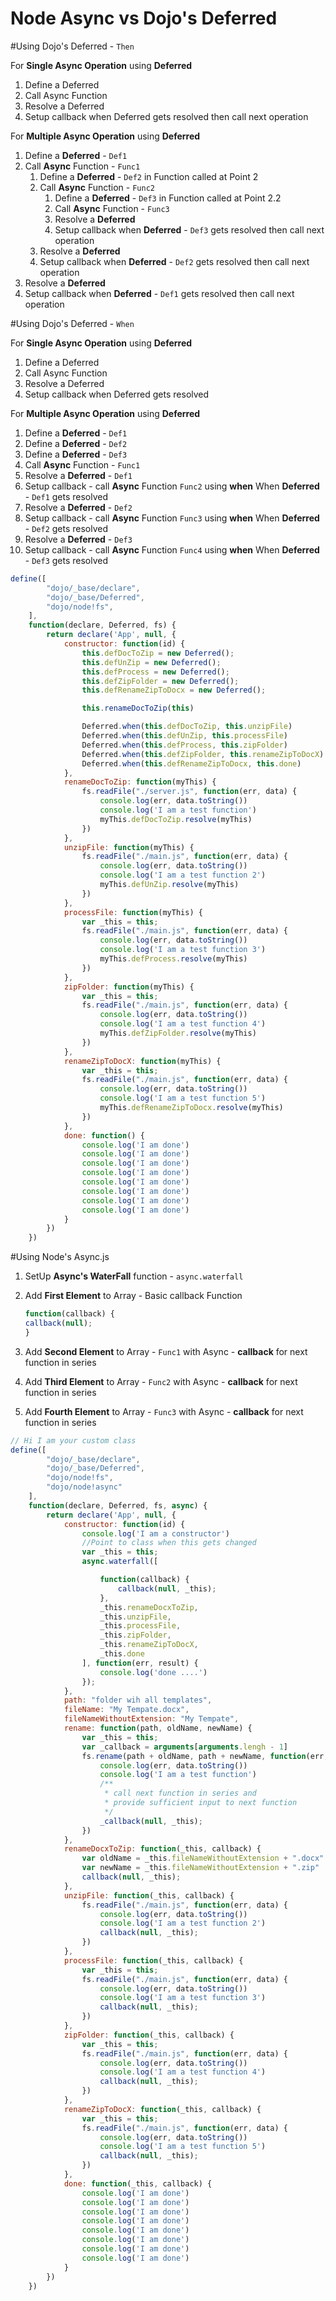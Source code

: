Node Async vs Dojo's Deferred
=============================

#Using Dojo's Deferred - `Then`

For **Single Async Operation** using **Deferred**

1. Define a Deferred
2. Call Async Function
3. Resolve a Deferred
4. Setup callback when Deferred gets resolved then call next operation

For **Multiple Async Operation** using **Deferred**

1. Define a **Deferred** - `Def1`
2. Call **Async** Function - `Func1`
	1. Define a **Deferred** - `Def2` in Function called at Point 2
	2. Call **Async** Function - `Func2`
		1. Define a **Deferred** - `Def3` in Function called at Point 2.2
		2. Call **Async** Function - `Func3`
		3. Resolve a **Deferred**
		4. Setup callback when **Deferred** - `Def3` gets resolved then call next operation
	3. Resolve a **Deferred**
	4. Setup callback when **Deferred** - `Def2` gets resolved then call next operation
3. Resolve a **Deferred**
4. Setup callback when **Deferred** - `Def1` gets resolved then call next operation


#Using Dojo's Deferred - `When`

For **Single Async Operation** using **Deferred**

1. Define a Deferred
2. Call Async Function
3. Resolve a Deferred
4. Setup callback when Deferred gets resolved

For **Multiple Async Operation** using **Deferred**

1. Define a **Deferred** - `Def1`
2. Define a **Deferred** - `Def2`
3. Define a **Deferred** - `Def3`
4. Call **Async** Function - `Func1`
5. Resolve a **Deferred** - `Def1`
6. Setup callback - call **Async** Function `Func2` using **when** When **Deferred** - `Def1` gets resolved
7. Resolve a **Deferred** - `Def2`
8. Setup callback - call **Async** Function `Func3` using **when** When **Deferred** - `Def2` gets resolved
9. Resolve a **Deferred** - `Def3`
10. Setup callback - call **Async** Function `Func4` using **when** When **Deferred** - `Def3` gets resolved



```js
define([
		"dojo/_base/declare",
		"dojo/_base/Deferred",
		"dojo/node!fs",
	],
	function(declare, Deferred, fs) {
		return declare('App', null, {
			constructor: function(id) {
				this.defDocToZip = new Deferred();
				this.defUnZip = new Deferred();
				this.defProcess = new Deferred();
				this.defZipFolder = new Deferred();
				this.defRenameZipToDocx = new Deferred();

				this.renameDocToZip(this)

				Deferred.when(this.defDocToZip, this.unzipFile)
				Deferred.when(this.defUnZip, this.processFile)
				Deferred.when(this.defProcess, this.zipFolder)
				Deferred.when(this.defZipFolder, this.renameZipToDocX)
				Deferred.when(this.defRenameZipToDocx, this.done)
			},
			renameDocToZip: function(myThis) {
				fs.readFile("./server.js", function(err, data) {
					console.log(err, data.toString())
					console.log('I am a test function')
					myThis.defDocToZip.resolve(myThis)
				})
			},
			unzipFile: function(myThis) {
				fs.readFile("./main.js", function(err, data) {
					console.log(err, data.toString())
					console.log('I am a test function 2')
					myThis.defUnZip.resolve(myThis)
				})
			},
			processFile: function(myThis) {
				var _this = this;
				fs.readFile("./main.js", function(err, data) {
					console.log(err, data.toString())
					console.log('I am a test function 3')
					myThis.defProcess.resolve(myThis)
				})
			},
			zipFolder: function(myThis) {
				var _this = this;
				fs.readFile("./main.js", function(err, data) {
					console.log(err, data.toString())
					console.log('I am a test function 4')
					myThis.defZipFolder.resolve(myThis)
				})
			},
			renameZipToDocX: function(myThis) {
				var _this = this;
				fs.readFile("./main.js", function(err, data) {
					console.log(err, data.toString())
					console.log('I am a test function 5')
					myThis.defRenameZipToDocx.resolve(myThis)
				})
			},
			done: function() {
				console.log('I am done')
				console.log('I am done')
				console.log('I am done')
				console.log('I am done')
				console.log('I am done')
				console.log('I am done')
				console.log('I am done')
				console.log('I am done')
			}
		})
	})

```

#Using Node's Async.js

1. SetUp **Async's WaterFall** function -  `async.waterfall`
2. Add **First Element** to Array - Basic callback Function

    ```js
    function(callback) {
	callback(null);
    }
    ```
3. Add **Second Element** to Array - `Func1` with Async - **callback** for next function in series
4. Add **Third Element** to Array - `Func2` with Async - **callback** for next function in series
5. Add **Fourth Element** to Array - `Func3` with Async - **callback** for next function in series

```js
// Hi I am your custom class
define([
		"dojo/_base/declare",
		"dojo/_base/Deferred",
		"dojo/node!fs",
		"dojo/node!async"
	],
	function(declare, Deferred, fs, async) {
		return declare('App', null, {
			constructor: function(id) {
				console.log('I am a constructor')
				//Point to class when this gets changed
				var _this = this;
				async.waterfall([

					function(callback) {
						callback(null, _this);
					},
					_this.renameDocxToZip,
					_this.unzipFile,
					_this.processFile,
					_this.zipFolder,
					_this.renameZipToDocX,
					_this.done
				], function(err, result) {
					console.log('done ....')
				});
			},
			path: "folder wih all templates",
			fileName: "My Tempate.docx",
			fileNameWithoutExtension: "My Tempate",
			rename: function(path, oldName, newName) {
				var _this = this;
				var _callback = arguments[arguments.lengh - 1]
				fs.rename(path + oldName, path + newName, function(err, data) {
					console.log(err, data.toString())
					console.log('I am a test function')
					/**
					 * call next function in series and
					 * provide sufficient input to next function
					 */
					_callback(null, _this);
				})
			},
			renameDocxToZip: function(_this, callback) {
				var oldName = _this.fileNameWithoutExtension + ".docx"
				var newName = _this.fileNameWithoutExtension + ".zip"
				callback(null, _this);
			},
			unzipFile: function(_this, callback) {
				fs.readFile("./main.js", function(err, data) {
					console.log(err, data.toString())
					console.log('I am a test function 2')
					callback(null, _this);
				})
			},
			processFile: function(_this, callback) {
				var _this = this;
				fs.readFile("./main.js", function(err, data) {
					console.log(err, data.toString())
					console.log('I am a test function 3')
					callback(null, _this);
				})
			},
			zipFolder: function(_this, callback) {
				var _this = this;
				fs.readFile("./main.js", function(err, data) {
					console.log(err, data.toString())
					console.log('I am a test function 4')
					callback(null, _this);
				})
			},
			renameZipToDocX: function(_this, callback) {
				var _this = this;
				fs.readFile("./main.js", function(err, data) {
					console.log(err, data.toString())
					console.log('I am a test function 5')
					callback(null, _this);
				})
			},
			done: function(_this, callback) {
				console.log('I am done')
				console.log('I am done')
				console.log('I am done')
				console.log('I am done')
				console.log('I am done')
				console.log('I am done')
				console.log('I am done')
				console.log('I am done')
			}
		})
	})
```


